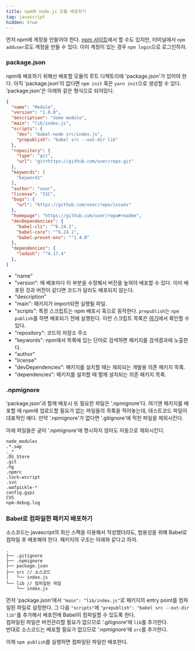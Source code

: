 ```yaml
---
title: npm에 node.js 모듈 배포하기
tag: javascript
hidden: true
---
```


먼저 npm에 계정을 만들어야 한다. [npm 사이트](https://www.npmjs.com/)에서 할 수도 있지만, 터미널에서 `npm adduser`로도 계정을 만들 수 있다. 이미 계정이 있는 경우 `npm login`으로 로그인하자.

### package.json

npm에 배포하기 위해선 배포할 모듈의 루트 디렉토리에 'package.json'가 있어야 한다. 아직 'package.json'이 없다면 `npm init` 혹은 `yarn init`으로 생성할 수 있다. 'package.json'은 아래와 같은 형식으로 되어있다.

```json
{
  "name": "Module",
  "version": "1.0.0",
  "description": "Some module",
  "main": "lib/index.js",
  "scripts": {
    "dev": "babel-node src/index.js",
    "prepublish": "babel src --out-dir lib"
  },
  "repository": {
    "type": "git",
    "url": "git+https://github.com/user/repo.git"
  },
  "keywords": [
    "keyword1"
  ],
  "author": "user",
  "license": "ISC",
  "bugs": {
    "url": "https://github.com/user/repo/issues"
  },
  "homepage": "https://github.com/user/repo#readme",
  "devDependencies": {
    "babel-cli": "^6.24.1",
    "babel-core": "^6.24.1",
    "babel-preset-env": "^1.4.0"
  },
  "dependencies": {
    "lodash": "^4.17.4"
  },
}
```

- "name"
- "version": 매 배포마다 이 부분을 수정해서 버전을 높혀야 배포할 수 있다. 이미 배포된 것과 버전이 같다면 코드가 달라도 배포되지 않는다.
- "description"
- "main": 패키지가 import되면 실행될 파일.
- "scripts": 특정 스크립트는 npm 배포시 훅으로 동작한다. `prepublish`는 `npm publish`를 하면 배포되기 전에 실행된다. 이런 스크립트 목록은 [여기](https://docs.npmjs.com/misc/scripts)에서 확인할 수 있다.
- "repository": 코드의 저장소 주소
- "keywords": npm에서 목록에 있는 단어로 검색하면 패키지를 검색결과에 노출한다.
- "author"
- "license"
- "devDependencies": 패키지를 설치할 때는 제외되는 개발용 의존 패키지 목록.
- "dependencies": 패키지를 설치할 때 함께 설치되는 의존 패키지 목록.

### .npmignore

'package.json'과 함께 배포시 또 필요한 파일은 '.npmignore'다. 여기엔 패키지를 배포할 때 npm에 업로드할 필요가 없는 파일들의 목록을 적어놓는데, 테스트코드 파일이 대표적인 예다. 만약 '.npmignore'가 없다면 '.gitignore'에 적힌 파일을 제외시킨다.

아래 파일들은 굳이 '.npmignore'에 명시하지 않아도 자동으로 제외시킨다.

```
node_modules
.*.swp
._*
.DS_Store
.git
.hg
.npmrc
.lock-wscript
.svn
.wafpickle-*
config.gypi
CVS
npm-debug.log
```

### Babel로 컴파일한 패키지 배포하기

소스코드는 javascript의 최신 스펙을 이용해서 작성했더라도, 범용성을 위해 Babel로 컴파일 후 배포해야 한다. 패키지의 구조는 아래와 같다고 하자.

```
.
├── .gitignore
├── .npmignore
├── package.json
├── src // 소스코드
│   └── index.js
└── lib // 컴파일된 파일
    └── index.js
```

먼저 'package.json'에서 `"main": "lib/index.js"`로 패키지의 entry point를 컴파일된 파일로 설정한다. 그 다음 `"scripts"`에 `"prepublish": "babel src --out-dir lib"`를 추가해서 배포전에 Babel이 컴파일할 수 있도록 한다.  
컴파일된 파일은 버전관리할 필요가 없으므로 '.gitignore'에 `lib`를 추가한다.  
반대로 소스코드는 배포할 필요가 없으므로 '.npmignore'에 `src`를 추가한다.

이제 `npm publish`를 실행하면 컴파일된 파일만 배포한다.
